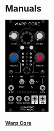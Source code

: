 # Manuals

<img src="WarpCore/res/warp-core.png" width="140">

### [Warp Core](WarpCore/WarpCore.md)
